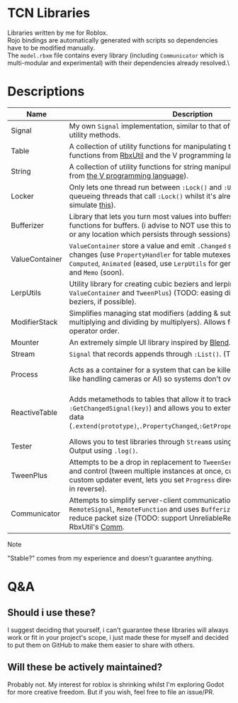 # TCN Libraries
Libraries written by me for Roblox.\
Rojo bindings are automatically generated with scripts so dependencies have to be modified manually.\
The `model.rbxm` file contains every library (including `Communicator` which is multi-modular and experimental) with their dependencies already resolved.\

# Descriptions
| Name            | Description                                                                                                                                                                                                                                                                             | Stable?                                   |
|-----------------|-----------------------------------------------------------------------------------------------------------------------------------------------------------------------------------------------------------------------------------------------------------------------------------------|-------------------------------------------|
| Signal          | My own `Signal` implementation, similar to that of [RbxUtil](https://sleitnick.github.io/RbxUtil/api/Signal) but with more utility methods.                                                                                                                                             | yes                                       |
| Table           | A collection of utility functions for manipulating tables and arrays  (with functions from [RbxUtil](https://sleitnick.github.io/RbxUtil/api/TableUtil/) and the V programming language ([array](https://modules.vlang.io/#array), [map](https://modules.vlang.io/#map))).              | yes                                       |
| String          | A collection of utility functions for string manipulation (with functions from [the V programming language](https://modules.vlang.io/#string)).                                                                                                                                         | yes                                       |
| Locker          | Only lets one thread run between `:Lock()` and `:Unlock()` calls by queueing threads that call `:Lock()` whilst it's already locked. (attempts to simulate [this](https://en.wikipedia.org/wiki/Lock_(computer_science))).                                                              | yes                                       |
| Bufferizer      | Library that lets you turn most values into buffers, also includes helper functions for buffers. (i advise to NOT use this to store data in DataStores or any location which persists through sessions).                                                                                | yes                                       |
| ValueContainer  | `ValueContainer` store a value and emit `.Changed` signals when `.Value` changes (use `PropertyHandler` for table mutexes). comes with `Default`, `Computed`, `Animated` (eased, use `LerpUtils` for generating easing functions) and `Memo` (soon).                                    | yes                                       |
| LerpUtils       | Utility library for creating cubic beziers and lerping values (used by `ValueContainer` and `TweenPlus`) (TODO: easing directions for cubic beziers, if possible).                                                                                                                      | yes                                       |
| ModifierStack   | Simplifies managing stat modifiers (adding & subtracting base stats then multiplying and dividing by multiplyers). Allows for custom operators and operator order.                                                                                                                      | yes                                       |
| Mounter         | An extremely simple UI library inspired by [Blend](https://quenty.github.io/NevermoreEngine/api/Blend). (TODO: document).                                                                                                                                                               | yes                                       |
| Stream          | `Signal` that records appends through `:List()`. (TODO: add more utility?).                                                                                                                                                                                                             | yes                                       |
| Process         | Acts as a container for a system that can be killed and replaced (for stuff like handling cameras or AI) so systems don't overlap.                                                                                                                                                      | not tested enough                         |
| ReactiveTable   | Adds metamethods to tables that allow it to track changes (`.Changed`, `:GetChangedSignal(key)`) and allows you to extend objects with tracked data (`.extend(prototype)`,`.PropertyChanged`,`:GetPropertyChangedSignal(name)`).                                                        | recent changes that may cause instability |
| Tester          | Allows you to test libraries through `Stream`s using `.test()` and through Output using `.log()`.                                                                                                                                                                                       | yes                                       |
| TweenPlus       | Attempts to be a drop in replacement to `TweenService` with more features and control (tween multiple instances at once, custom easing functions, custom updater event, lets you set `Progress` directly, lets you play tweens in reverse).                                             | no                                        |
| Communicator    | Attempts to simplify server-client communication with `RemoteProperty`, `RemoteSignal`, `RemoteFunction` and uses `Bufferizer` under the hood to reduce packet size (TODO: support UnreliableRemoteEvent). Inspired by RbxUtil's [Comm](https://sleitnick.github.io/RbxUtil/api/Comm/). | no                                        |

> [!NOTE]
> "Stable?" comes from my experience and doesn't guarantee anything.

# Q&A
## Should i use these?
I suggest deciding that yourself, i can't guarantee these libraries will always work or fit in your project's scope, i just made these for myself and decided to put them on GitHub to make them easier to share with others.

## Will these be actively maintained?
Probably not. My interest for roblox is shrinking whilst I'm exploring Godot for more creative freedom. But if you wish, feel free to file an issue/PR.